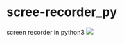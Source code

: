 # scree-recorder_py
screen recorder in python3
 <img src="https://github.com/addddd123/scree-recorder_py/blob/master/a.jpg" > </img>
